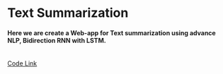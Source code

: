 # Text Summarization 
<h4>Here we are create a Web-app for Text summarization using advance NLP, Bidirection RNN with LSTM.</h4> <br>
<a href='https://github.com/rahul3512/Text-Summarization-/blob/master/text_sum%20(1)%20(1).ipynb'> Code Link </a>
